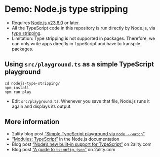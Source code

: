 # Demo: Node.js type stripping

* Requires [Node.js v23.6.0](https://nodejs.org/en/blog/release/v23.6.0) or later.
* All the TypeScript code in this repository is run directly by Node.js, via [type stripping](https://nodejs.org/api/typescript.html).
* Limitation: Type stripping is not supported in packages. Therefore, we can only write apps directly in TypeScript and have to transpile packages.

## Using `src/playground.ts` as a simple TypeScript playground

```
cd nodejs-type-stripping/
npm install
npm run play
```

* Edit `src/playground.ts`. Whenever you save that file, Node.js runs it again and displays its output.

## More information

* 2ality blog post [“Simple TypeScript playground via `node --watch`”](https://2ality.com/2025/02/node-watch-typescript-playground.html)
* [“Modules: TypeScript”](https://nodejs.org/api/typescript.html) in the Node.js documentation
* Blog post [“Node’s new built-in support for TypeScript”](https://2ality.com/2025/01/nodejs-strip-type.html) on 2ality.com
* Blog post [“A guide to `tsconfig.json`”](https://2ality.com/2025/01/tsconfig-json.html) on 2ality.com

